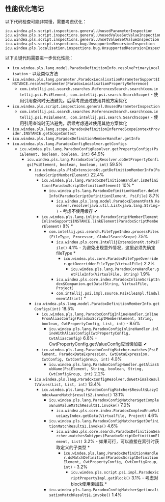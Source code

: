 ## 性能优化笔记

以下代码检查可能非常慢，需要考虑优化：

```
icu.windea.pls.script.inspections.general.UnusedParameterInspection
icu.windea.pls.script.inspections.general.UnusedValueSetValueInspection
icu.windea.pls.script.inspections.general.UnsetValueSetValueInspection
icu.windea.pls.script.inspections.bug.UnsupportedRecursionInspection
icu.windea.pls.localisation.inspections.bug.UnsupportedRecursionInspection
```

以下关键代码需要进一步优化性能：

* `icu.windea.pls.lang.model.ParadoxDefinitionInfo.resolvePrimaryLocalisation` - 以及类似方法
* `icu.windea.pls.lang.parameter.ParadoxLocalisationParameterSupport$INSTANCE.resolveParameter(ParadoxLocalisationPropertyReference)`
  * `com.intellij.psi.search.searches.ReferencesSearch.search(com.intellij.psi.PsiElement, com.intellij.psi.search.SearchScope)` - 使用引用查询时无法避免，后续考虑通过使用其他方案优化
* `icu.windea.pls.script.inspections.general.UnusedParameterInspection`
  * `com.intellij.psi.search.searches.ReferencesSearch.search(com.intellij.psi.PsiElement, com.intellij.psi.search.SearchScope)` - 使用引用查询时无法避免，后续考虑通过使用其他方案优化
* `icu.windea.pls.lang.scope.ParadoxDefinitionInferredScopeContextProvider.INSTANCE.getScopeContext`
* `icu.windea.pls.lang.ParadoxDefinitionMemberHandler.getInfo`
* `icu.windea.pls.lang.ParadoxConfigResolver.getConfigs`
  * `icu.windea.pls.lang.ParadoxConfigResolver.getPropertyConfigs(PsiElement, boolean, boolean, int)` 64.9%
    * `icu.windea.pls.lang.ParadoxConfigResolver.doGetPropertyConfigs(PsiElement, boolean, boolean, int)` 59.5%
      * `icu.windea.pls.PlsExtensionsKt.getDefinitionMemberInfo(ParadoxScriptMemberElement)` 22.4%
        * `icu.windea.pls.lang.ParadoxDefinitionHandler.isDefinition(ParadoxScriptDefinitionElement)` 10% *
          * `icu.windea.pls.lang.ParadoxDefinitionHandler.doGetInfo(ParadoxScriptDefinitionElement, PsiFile)` 8.7%
            * `icu.windea.pls.lang.model.ParadoxElementPath.Resolver.resolve(java.util.List<java.lang.String>)` - 考虑不使用缓存 ✔
        * `icu.windea.pls.lang.inline.ParadoxScriptMemberElementInlineSupport$INSTANCE.linkElement(ParadoxScriptMemberElement)` 8% *
          * `com.intellij.psi.search.FileTypeIndex.processFiles(FileType, Processor, GlobalSearchScope)` 7.5%
            * `icu.windea.pls.core.IntellijExtensionsKt.toPsiFile()` 4.1% - 为避免出现意外情况，这里必须先确定fileType *
              * `icu.windea.pls.core.ParadoxFileTypeOverrider.getOverriddenFileType(VirtualFile)` 2.2%
                * `icu.windea.pls.lang.ParadoxCoreHandler.getFileInfo(VirtualFile, String)` 1.9%
            * `icu.windea.pls.core.index.ParadoxInlineScriptIndex$Companion.getData(String, VirtualFile, Project)`
            * `com.intellij.psi.impl.source.PsiFileImpl.findElementAt(int)` *
      * `icu.windea.pls.lang.model.ParadoxDefinitionMemberInfo.getConfigs(int)` 18.5%
        * `icu.windea.pls.lang.ParadoxConfigInlineHandler.inlineFromAliasConfig(ParadoxScriptMemberElement, String, boolean, CwtPropertyConfig, List, int)` - 8.6%
          * `icu.windea.pls.lang.ParadoxConfigInlineHandler.inlineWithAliasConfig(CwtPropertyConfig, CwtAliasConfig)` 6.6% - CwtPropertyConfig.getValueConfig应当懒加载 ✔
        * `icu.windea.pls.lang.ParadoxConfigMatcher.matches(PsiElement, ParadoxDataExpression, CwtDataExpression, CwtConfig, CwtConfigGroup, int)` 4.0%
          * `icu.windea.pls.lang.ParadoxConfigHandler.getAliasSubName(PsiElement, String, boolean, String, CwtConfigGroup, int)` 2.2%
      * `icu.windea.pls.lang.ParadoxConfigResolver.doGetFinalResultValues(List, List, int)` 13.4%
        * `icu.windea.pls.lang.ParadoxConfigMatcher$Result$LazyIndexAwareMatch$result$2.invoke()` 13.1%
          * `icu.windea.pls.lang.ParadoxConfigMatcher$getComplexEnumValueMatchResult$1.invoke()` 7.0%
            * `icu.windea.pls.core.index.ParadoxComplexEnumValueLazyIndex.getData(VirtualFile, Project)` 4.6%
          * `icu.windea.pls.lang.ParadoxConfigMatcher$getDefinitionMatchResult$1.invoke()` 4.6%
            * `icu.windea.pls.core.search.ParadoxDefinitionSearcher.matchesSubtypes(ParadoxScriptDefinitionElement, List)` 3.2% - 如果可行，可以直接在索引时获取定义的子类型 * 
              * `icu.windea.pls.lang.ParadoxDefinitionHandler.doMatchDefinition(ParadoxScriptDefinitionElement, CwtPropertyConfig, CwtConfigGroup, int)` - 3.2%
                * `icu.windea.pls.script.psi.impl.ParadoxScriptPropertyImpl.getBlock()` 3.1% - 考虑对block使用懒加载 * 
          * `icu.windea.pls.lang.ParadoxConfigMatcher$getLocalisationMatchResult$1.invoke()` 1.4%